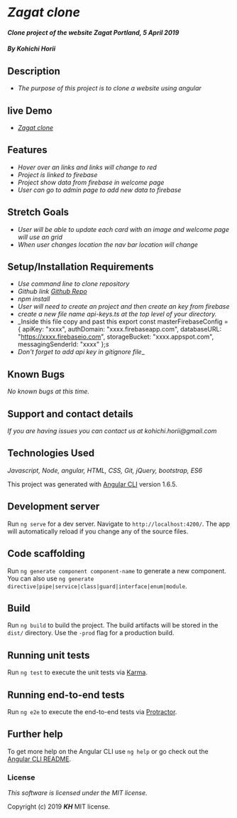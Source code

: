 # _Zagat clone_

#### _Clone project of the website Zagat Portland, 5 April 2019_

#### _By Kohichi Horii_

## Description

* _The purpose of this project is to clone a website using angular_

## live Demo
* _[Zagat clone](https://zagat-store.firebaseapp.com)_

## Features
* _Hover over an links and links will change to red_
* _Project is linked to firebase_
* _Project show data from firebase in welcome page_
* _User can go to admin page to add new data to firebase_

## Stretch Goals
* _User will be able to update each card with an image and welcome page will use an grid_
* _When user changes location the nav bar location will change_

## Setup/Installation Requirements

* _Use command line to clone repository_
* _Github link [Github Repo](https://github.com/ko1h/angular-clone.git)_
* _npm install_
* _User will need to create an project and then create an key from firebase_
* _create a new file name api-keys.ts at the top level of your directory._
* _Inside this file copy and past this export const masterFirebaseConfig = { apiKey: "xxxx", authDomain: "xxxx.firebaseapp.com", databaseURL: "https://xxxx.firebaseio.com", storageBucket: "xxxx.appspot.com", messagingSenderId: "xxxx" };_s_
* _Don't forget to add api key in gitignore file__

## Known Bugs

_No known bugs at this time._

## Support and contact details

_If you are having issues you can contact us at kohichi.horii@gmail.com_

## Technologies Used

_Javascript, Node, angular, HTML, CSS, Git, jQuery, bootstrap, ES6_

This project was generated with [Angular CLI](https://github.com/angular/angular-cli) version 1.6.5.

## Development server

Run `ng serve` for a dev server. Navigate to `http://localhost:4200/`. The app will automatically reload if you change any of the source files.

## Code scaffolding

Run `ng generate component component-name` to generate a new component. You can also use `ng generate directive|pipe|service|class|guard|interface|enum|module`.

## Build

Run `ng build` to build the project. The build artifacts will be stored in the `dist/` directory. Use the `-prod` flag for a production build.

## Running unit tests

Run `ng test` to execute the unit tests via [Karma](https://karma-runner.github.io).

## Running end-to-end tests

Run `ng e2e` to execute the end-to-end tests via [Protractor](http://www.protractortest.org/).

## Further help

To get more help on the Angular CLI use `ng help` or go check out the [Angular CLI README](https://github.com/angular/angular-cli/blob/master/README.md).



### License

*This software is licensed under the MIT license.*

Copyright (c) 2019 **_KH_** MIT license.
